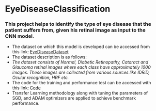 # EyeDiseaseClassification
### This project helps to identify the type of eye disease that the patient suffers from, given his retinal image as input to the CNN model.  
- The dataset on which this model is developed can be accessed from this link: [EyeDiseaseDataset]([https://link-url-here.org](https://www.kaggle.com/datasets/gunavenkatdoddi/eye-diseases-classification)https://www.kaggle.com/datasets/gunavenkatdoddi/eye-diseases-classification)  
- The dataset description is as follows:  
- _The dataset consists of Normal, Diabetic Retinopathy, Cataract and Glaucoma retinal images where each class have approximately 1000 images. These images are collected from various sources like IDRiD, Oculur recognition, HRF etc._  
- The code for the training and performance test can be accessed with this link: [Code](https://www.kaggle.com/code/gunavenkatdoddi/final-model-build2)  
- Transfer Learning methodology along with tuning the parameters of SGD, and ADAM optimizers are applied to achieve benchmark performance.  
